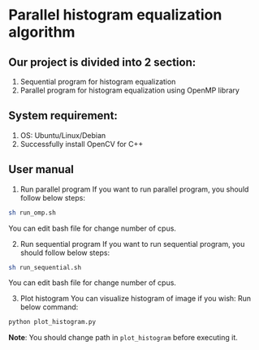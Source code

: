 # Parallel histogram equalization algorithm
## Our project is divided into 2 section:
1. Sequential program for histogram equalization
2. Parallel program for histogram equalization using OpenMP library

## System requirement:
1. OS: Ubuntu/Linux/Debian
2. Successfully install OpenCV for C++

## User manual
1. Run parallel program
If you want to run parallel program, you should follow below steps:

```bash
sh run_omp.sh
```

You can edit bash file for change number of cpus.

2. Run sequential program
If you want to run sequential program, you should follow below steps:

```bash
sh run_sequential.sh
```

You can edit bash file for change number of cpus.

3. Plot histogram
You can visualize histogram of image if you wish:
Run below command:
```bash
python plot_histogram.py
```
**Note**: You should change path in `plot_histogram` before executing it.


